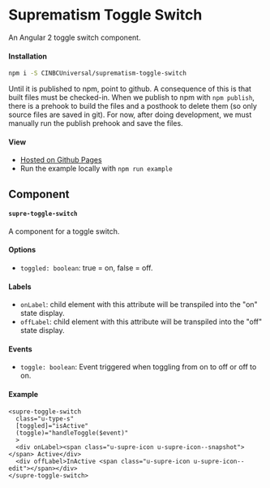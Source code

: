 # Suprematism Toggle Switch

An Angular 2 toggle switch component.


#### Installation
```bash
npm i -S CINBCUniversal/suprematism-toggle-switch
```
Until it is published to npm, point to github. A consequence of this is that
built files must be checked-in. When we publish to npm with `npm publish`,
there is a prehook to build the files and a posthook to delete them
(so only source files are saved in git). For now, after doing development,
we must manually run the publish prehook and save the files.


#### View
- [Hosted on Github Pages](https://cinbcuniversal.github.io/suprematism-toggle-switch/)
- Run the example locally with `npm run example`


## Component

#### `supre-toggle-switch`
A component for a toggle switch.


#### Options
- `toggled: boolean`: true = on, false = off.

#### Labels
- `onLabel`: child element with this attribute will be transpiled into the "on" state display.  
- `offLabel`: child element with this attribute will be transpiled into the "off" state display.

#### Events
- `toggle: boolean`: Event triggered when toggling from on to off or off to on.

#### Example
```
<supre-toggle-switch
  class="u-type-s"
  [toggled]="isActive"
  (toggle)="handleToggle($event)"
  >
  <div onLabel><span class="u-supre-icon u-supre-icon--snapshot"></span> Active</div>
  <div offLabel>InActive <span class="u-supre-icon u-supre-icon--edit"></span></div>
</supre-toggle-switch>
```
